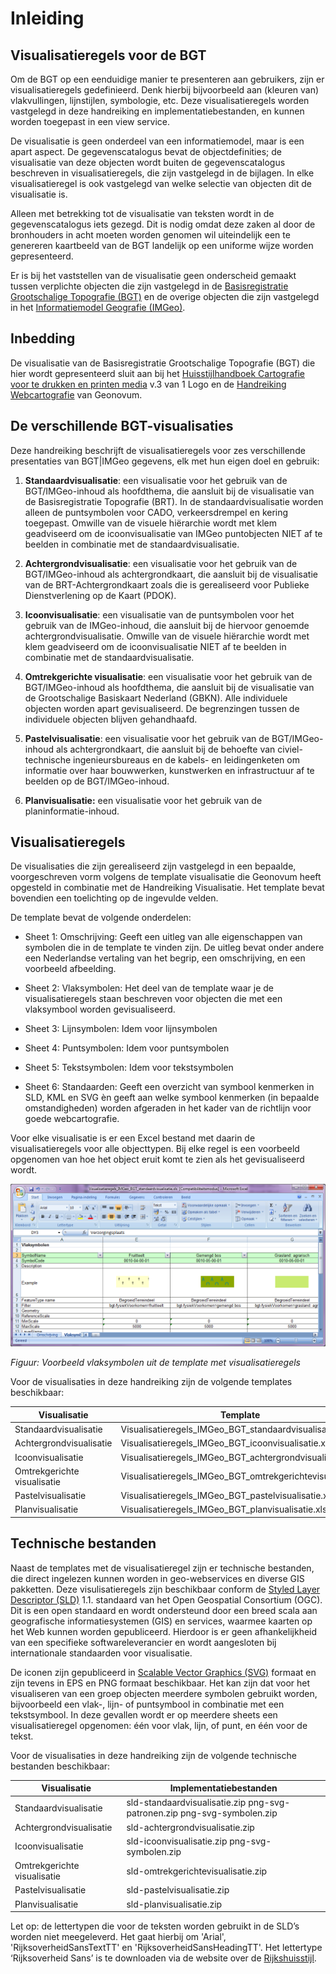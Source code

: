 Inleiding
=========

Visualisatieregels voor de BGT
------------------------------

Om de BGT op een eenduidige manier te presenteren aan gebruikers, zijn er
visualisatieregels gedefinieerd. Denk hierbij bijvoorbeeld aan (kleuren van)
vlakvullingen, lijnstijlen, symbologie, etc. Deze visualisatieregels worden
vastgelegd in deze handreiking en implementatiebestanden, en kunnen worden
toegepast in een view service.

De visualisatie is geen onderdeel van een informatiemodel, maar is een apart
aspect. De gegevenscatalogus bevat de objectdefinities; de visualisatie van deze
objecten wordt buiten de gegevenscatalogus beschreven in visualisatieregels, die
zijn vastgelegd in de bijlagen. In elke visualisatieregel is ook vastgelegd van
welke selectie van objecten dit de visualisatie is.

Alleen met betrekking tot de visualisatie van teksten wordt in de
gegevenscatalogus iets gezegd. Dit is nodig omdat deze zaken al door de
bronhouders in acht moeten worden genomen wil uiteindelijk een te genereren
kaartbeeld van de BGT landelijk op een uniforme wijze worden gepresenteerd.

Er is bij het vaststellen van de visualisatie geen onderscheid gemaakt tussen
verplichte objecten die zijn vastgelegd in de [Basisregistratie Grootschalige
Topografie
(BGT)](https://www.geonovum.nl/geo-standaarden/bgt-imgeo/gegevenscatalogus-bgt-111)
en de overige objecten die zijn vastgelegd in het [Informatiemodel Geografie
(IMGeo)](https://www.geonovum.nl/geo-standaarden/bgt-imgeo/gegevenscatalogus-imgeo-versie-211).

Inbedding
---------

De visualisatie van de Basisregistratie Grootschalige Topografie (BGT) die hier
wordt gepresenteerd sluit aan bij het [Huisstijlhandboek Cartografie voor te
drukken en printen
media](https://www.rijkshuisstijl.nl/communicatiemiddelen/cartografie/print-en-drukwerk)
v.3 van 1 Logo en de [Handreiking
Webcartografie](https://www.geonovum.nl/geo-standaarden/geo-voor-web/webcartografie-handreiking)
van Geonovum.

De verschillende BGT-visualisaties
----------------------------------

Deze handreiking beschrijft de visualisatieregels voor zes verschillende
presentaties van BGT\|IMGeo gegevens, elk met hun eigen doel en gebruik:

1.  **Standaardvisualisatie**: een visualisatie voor het gebruik van de
    BGT/IMGeo-inhoud als hoofdthema, die aansluit bij de visualisatie van de
    Basisregistratie Topografie (BRT). In de standaardvisualisatie worden alleen
    de puntsymbolen voor CADO, verkeersdrempel en kering toegepast. Omwille van
    de visuele hiërarchie wordt met klem geadviseerd om de icoonvisualisatie van
    IMGeo puntobjecten NIET af te beelden in combinatie met de
    standaardvisualisatie.

2.  **Achtergrondvisualisatie**: een visualisatie voor het gebruik van de
    BGT/IMGeo-inhoud als achtergrondkaart, die aansluit bij de visualisatie van
    de BRT-Achtergrondkaart zoals die is gerealiseerd voor Publieke
    Dienstverlening op de Kaart (PDOK).

3.  **Icoonvisualisatie**: een visualisatie van de puntsymbolen voor het gebruik
    van de IMGeo-inhoud, die aansluit bij de hiervoor genoemde
    achtergrondvisualisatie. Omwille van de visuele hiërarchie wordt met klem
    geadviseerd om de icoonvisualisatie NIET af te beelden in combinatie met de
    standaardvisualisatie.

4.  **Omtrekgerichte visualisatie**: een visualisatie voor het gebruik van de
    BGT/IMGeo-inhoud als hoofdthema, die aansluit bij de visualisatie van de
    Grootschalige Basiskaart Nederland (GBKN). Alle individuele objecten worden
    apart gevisualiseerd. De begrenzingen tussen de individuele objecten blijven
    gehandhaafd.

5.  **Pastelvisualisatie**: een visualisatie voor het gebruik van de
    BGT/IMGeo-inhoud als achtergrondkaart, die aansluit bij de behoefte van
    civiel-technische ingenieursbureaus en de kabels- en leidingenketen om
    informatie over haar bouwwerken, kunstwerken en infrastructuur af te beelden
    op de BGT/IMGeo-inhoud.

6.  **Planvisualisatie:** een visualisatie voor het gebruik van de
    planinformatie-inhoud.

Visualisatieregels
------------------

De visualisaties die zijn gerealiseerd zijn vastgelegd in een bepaalde,
voorgeschreven vorm volgens de template visualisatie die Geonovum heeft
opgesteld in combinatie met de Handreiking Visualisatie. Het template bevat
bovendien een toelichting op de ingevulde velden.

De template bevat de volgende onderdelen:

-   Sheet 1: Omschrijving: Geeft een uitleg van alle eigenschappen van symbolen
    die in de template te vinden zijn. De uitleg bevat onder andere een
    Nederlandse vertaling van het begrip, een omschrijving, en een voorbeeld
    afbeelding.

-   Sheet 2: Vlaksymbolen: Het deel van de template waar je de
    visualisatieregels staan beschreven voor objecten die met een vlaksymbool
    worden gevisualiseerd.

-   Sheet 3: Lijnsymbolen: Idem voor lijnsymbolen

-   Sheet 4: Puntsymbolen: Idem voor puntsymbolen

-   Sheet 5: Tekstsymbolen: Idem voor tekstsymbolen

-   Sheet 6: Standaarden: Geeft een overzicht van symbool kenmerken in SLD, KML
    en SVG èn geeft aan welke symbool kenmerken (in bepaalde omstandigheden)
    worden afgeraden in het kader van de richtlijn voor goede webcartografie.

Voor elke visualisatie is er een Excel bestand met daarin de visualisatieregels
voor alle objecttypen. Bij elke regel is een voorbeeld opgenomen van hoe het
object eruit komt te zien als het gevisualiseerd wordt.

![](media/0b9a496ee75f595d6e047b06b8b1a9a8.png)

*Figuur: Voorbeeld vlaksymbolen uit de template met visualisatieregels*

Voor de visualisaties in deze handreiking zijn de volgende templates
beschikbaar:

| **Visualisatie**            | **Template**                                             |
|-----------------------------|----------------------------------------------------------|
| Standaardvisualisatie       | Visualisatieregels_IMGeo_BGT_standaardvisualisatie.xls   |
| Achtergrondvisualisatie     | Visualisatieregels_IMGeo_BGT_icoonvisualisatie.xls       |
| Icoonvisualisatie           | Visualisatieregels_IMGeo_BGT_achtergrondvisualisatie.xls |
| Omtrekgerichte visualisatie | Visualisatieregels_IMGeo_BGT_omtrekgerichtevisualisatie  |
| Pastelvisualisatie          | Visualisatieregels_IMGeo_BGT_pastelvisualisatie.xls      |
| Planvisualisatie            | Visualisatieregels_IMGeo_BGT_planvisualisatie.xls        |

Technische bestanden
--------------------

Naast de templates met de visualisatieregel zijn er technische bestanden, die
direct ingelezen kunnen worden in geo-webservices en diverse GIS pakketten. Deze
visulisatieregels zijn beschikbaar conform de [Styled Layer Descriptor
(SLD)](http://www.opengeospatial.org/standards/sld) 1.1. standaard van het Open
Geospatial Consortium (OGC). Dit is een open standaard en wordt ondersteund door
een breed scala aan geografische informatiesystemen (GIS) en services, waarmee
kaarten op het Web kunnen worden gepubliceerd. Hierdoor is er geen
afhankelijkheid van een specifieke softwareleverancier en wordt aangesloten bij
internationale standaarden voor visualisatie.

De iconen zijn gepubliceerd in [Scalable Vector Graphics
(SVG)](https://www.w3.org/TR/SVG2/) formaat en zijn tevens in EPS en PNG formaat
beschikbaar. Het kan zijn dat voor het visualiseren van een groep objecten
meerdere symbolen gebruikt worden, bijvoorbeeld een vlak-, lijn- of puntsymbool
in combinatie met een tekstsymbool. In deze gevallen wordt er op meerdere sheets
een visualisatieregel opgenomen: één voor vlak, lijn, of punt, en één voor de
tekst.

Voor de visualisaties in deze handreiking zijn de volgende technische bestanden
beschikbaar:

| **Visualisatie**            | **Implementatiebestanden**                                              |
|-----------------------------|-------------------------------------------------------------------------|
| Standaardvisualisatie       | sld-standaardvisualisatie.zip png-svg-patronen.zip png-svg-symbolen.zip |
| Achtergrondvisualisatie     | sld-achtergrondvisualisatie.zip                                         |
| Icoonvisualisatie           | sld-icoonvisualisatie.zip png-svg-symbolen.zip                          |
| Omtrekgerichte visualisatie | sld-omtrekgerichtevisualisatie.zip                                      |
| Pastelvisualisatie          | sld-pastelvisualisatie.zip                                              |
| Planvisualisatie            | sld-planvisualisatie.zip                                                |

Let op: de lettertypen die voor de teksten worden gebruikt in de SLD’s worden
niet meegeleverd. Het gaat hierbij om 'Arial', 'RijksoverheidSansTextTT' en
'RijksoverheidSansHeadingTT'. Het lettertype ‘Rijksoverheid Sans’ is te
downloaden via de website over de
[Rijkshuisstijl](https://www.rijkshuisstijl.nl/basiselementen/lettertype/rijksoverheid-sans).
